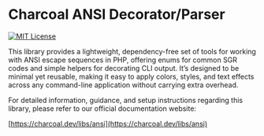 # Charcoal ANSI Decorator/Parser

[![MIT License](https://img.shields.io/badge/license-MIT-green.svg)](LICENSE)

This library provides a lightweight, dependency-free set of tools for working with ANSI escape sequences in PHP,
offering enums for common SGR codes and simple helpers for decorating CLI output. It’s designed to be minimal yet
reusable, making it easy to apply colors, styles, and text effects across any command-line application without carrying
extra overhead.

For detailed information, guidance, and setup instructions regarding this library, please refer to our official
documentation website:

[https://charcoal.dev/libs/ansi](https://charcoal.dev/libs/ansi)
